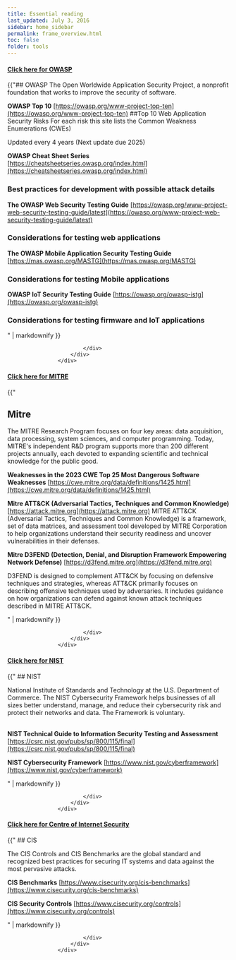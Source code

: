 ```yaml
---
title: Essential reading
last_updated: July 3, 2016
sidebar: home_sidebar
permalink: frame_overview.html
toc: false
folder: tools
---
```



<div class="panel-group" id="accordion">
                    <div class="panel panel-default">
                        <div class="panel-heading">
                            <h4 class="panel-title">
                                <a class="noCrossRef accordion-toggle" data-toggle="collapse" data-parent="#accordion" href="#collapseOne">Click here for OWASP</a>
                            </h4>
                        </div>
                        <div id="collapseOne" class="panel-collapse collapse noCrossRef">
                            <div class="panel-body">
{{"## OWASP
The Open Worldwide Application Security Project, a nonprofit foundation that works to improve the security of software.


**OWASP Top 10**  [https://owasp.org/www-project-top-ten](https://owasp.org/www-project-top-ten)
##Top 10 Web Application Security Risks
For each risk this site lists the Common Weakness Enumerations (CWEs)

Updated every 4 years (Next update due 2025)

**OWASP Cheat Sheet Series**  [https://cheatsheetseries.owasp.org/index.html](https://cheatsheetseries.owasp.org/index.html)

### Best practices for development with possible attack details

**The OWASP Web Security Testing Guide**  [https://owasp.org/www-project-web-security-testing-guide/latest](https://owasp.org/www-project-web-security-testing-guide/latest)

### Considerations for testing web applications

**The OWASP Mobile Application Security Testing Guide**  [https://mas.owasp.org/MASTG](https://mas.owasp.org/MASTG)

### Considerations for testing Mobile applications

**OWASP IoT Security Testing Guide**  [https://owasp.org/owasp-istg](https://owasp.org/owasp-istg)

### Considerations for testing firmware and IoT applications


" | markdownify }}


<!--div class="language-html highlighter-rouge"><div class="highlight"><pre class="highlight"><code>
code block
</code></pre></div></div-->


                            </div>
                        </div>
                    </div>
</div>
<!-- /.panel-group -->

<div class="panel-group" id="accordion">
                    <div class="panel panel-default">
                        <div class="panel-heading">
                            <h4 class="panel-title">
                                <a class="noCrossRef accordion-toggle" data-toggle="collapse" data-parent="#accordion" href="#collapseTwo">Click here for MITRE</a>
                            </h4>
                        </div>
                        <div id="collapseTwo" class="panel-collapse collapse noCrossRef">
                            <div class="panel-body">
{{"

## Mitre
The MITRE Research Program focuses on four key areas: data acquisition, data processing, system sciences, and computer programming. Today, MITRE's independent R&D program supports more than 200 different projects annually, each devoted to expanding scientific and technical knowledge for the public good.


**Weaknesses in the 2023 CWE Top 25 Most Dangerous Software Weaknesses**  [https://cwe.mitre.org/data/definitions/1425.html](https://cwe.mitre.org/data/definitions/1425.html)



**Mitre ATT&CK (Adversarial Tactics, Techniques and Common Knowledge)**  [https://attack.mitre.org](https://attack.mitre.org)
MITRE ATT&CK (Adversarial Tactics, Techniques and Common Knowledge) is a framework, set of data matrices, and assessment tool developed by MITRE Corporation to help organizations understand their security readiness and uncover vulnerabilities in their defenses.


**Mitre D3FEND (Detection, Denial, and Disruption Framework Empowering Network Defense)**  [https://d3fend.mitre.org](https://d3fend.mitre.org)

D3FEND is designed to complement ATT&CK by focusing on defensive techniques and strategies, whereas ATT&CK primarily focuses on describing offensive techniques used by adversaries. It includes guidance on how organizations can defend against known attack techniques described in MITRE ATT&CK.


" | markdownify }}


                            </div>
                        </div>
                    </div>
</div>
<!-- /.panel-group -->


<div class="panel-group" id="accordion">
                    <div class="panel panel-default">
                        <div class="panel-heading">
                            <h4 class="panel-title">
                                <a class="noCrossRef accordion-toggle" data-toggle="collapse" data-parent="#accordion" href="#collapseThree">Click here for NIST</a>
                            </h4>
                        </div>
                        <div id="collapseThree" class="panel-collapse collapse noCrossRef">
                            <div class="panel-body">
{{"
## NIST

National Institute of Standards and Technology at the U.S. Department of Commerce. The NIST Cybersecurity Framework helps businesses of all sizes better understand, manage, and reduce their cybersecurity risk and protect their networks and data. The Framework is voluntary.
<br/><br/>

**NIST Technical Guide to Information Security Testing and Assessment** [https://csrc.nist.gov/pubs/sp/800/115/final](https://csrc.nist.gov/pubs/sp/800/115/final)


**NIST Cybersecurity Framework**  [https://www.nist.gov/cyberframework](https://www.nist.gov/cyberframework)


" | markdownify }}


                            </div>
                        </div>
                    </div>
</div>
<!-- /.panel-group -->



<div class="panel-group" id="accordion">
                    <div class="panel panel-default">
                        <div class="panel-heading">
                            <h4 class="panel-title">
                                <a class="noCrossRef accordion-toggle" data-toggle="collapse" data-parent="#accordion" href="#collapseFour">Click here for Centre of Internet Security</a>
                            </h4>
                        </div>
                        <div id="collapseFour" class="panel-collapse collapse noCrossRef">
                            <div class="panel-body">
{{"
## CIS

The CIS Controls and CIS Benchmarks are the global standard and recognized best practices for securing IT systems and data against the most pervasive attacks.

**CIS Benchmarks** [https://www.cisecurity.org/cis-benchmarks](https://www.cisecurity.org/cis-benchmarks)


**CIS Security Controls**  [https://www.cisecurity.org/controls](https://www.cisecurity.org/controls)


" | markdownify }}


                            </div>
                        </div>
                    </div>
</div>
<!-- /.panel-group -->